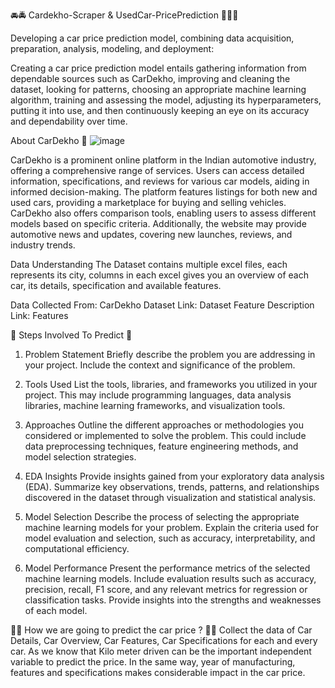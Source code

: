 🚘🚔 Cardekho-Scraper & UsedCar-PricePrediction 🚖🏋️‍♂️

Developing a car price prediction model, combining data acquisition, preparation, analysis, modeling, and deployment:

Creating a car price prediction model entails gathering information from dependable sources such as CarDekho, improving and cleaning the dataset, looking for patterns, choosing an appropriate machine learning algorithm, training and assessing the model, adjusting its hyperparameters, putting it into use, and then continuously keeping an eye on its accuracy and dependability over time.

About CarDekho 🤡
![image](https://github.com/Jesi1511/CarDekho-Used-Car-Price-Prediction/assets/144013413/85c1053b-b41c-4ca6-9289-fe97d4f99ae4)


CarDekho is a prominent online platform in the Indian automotive industry, offering a comprehensive range of services. Users can access detailed information, specifications, and reviews for various car models, aiding in informed decision-making. The platform features listings for both new and used cars, providing a marketplace for buying and selling vehicles. CarDekho also offers comparison tools, enabling users to assess different models based on specific criteria. Additionally, the website may provide automotive news and updates, covering new launches, reviews, and industry trends.

Data Understanding
The Dataset contains multiple excel files, each represents its city, columns in each excel gives you an overview of each car, its details, specification and available features.

Data Collected From: CarDekho
Dataset Link: Dataset
Feature Description Link: Features

🦿 Steps Involved To Predict 🦿
1. Problem Statement
Briefly describe the problem you are addressing in your project. Include the context and significance of the problem.

2. Tools Used
List the tools, libraries, and frameworks you utilized in your project. This may include programming languages, data analysis libraries, machine learning frameworks, and visualization tools.

3. Approaches
Outline the different approaches or methodologies you considered or implemented to solve the problem. This could include data preprocessing techniques, feature engineering methods, and model selection strategies.

4. EDA Insights
Provide insights gained from your exploratory data analysis (EDA). Summarize key observations, trends, patterns, and relationships discovered in the dataset through visualization and statistical analysis.

5. Model Selection
Describe the process of selecting the appropriate machine learning models for your problem. Explain the criteria used for model evaluation and selection, such as accuracy, interpretability, and computational efficiency.

6. Model Performance
Present the performance metrics of the selected machine learning models. Include evaluation results such as accuracy, precision, recall, F1 score, and any relevant metrics for regression or classification tasks. Provide insights into the strengths and weaknesses of each model.

🤷‍♂️ How we are going to predict the car price ? 🤷‍♀️
Collect the data of Car Details, Car Overview, Car Features, Car Specifications for each and every car. As we know that Kilo meter driven can be the important independent variable to predict the price. In the same way, year of manufacturing, features and specifications makes considerable impact in the car price.
